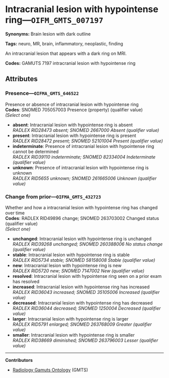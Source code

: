 # Intracranial lesion with hypointense ring—`OIFM_GMTS_007197`

**Synonyms:** Brain lesion with dark outline

**Tags:** neuro, MR, brain, inflammatory, neoplastic, finding

An intracranial lesion that appears with a dark ring on MRI.

**Codes:** GAMUTS 7197 intracranial lesion with hypointense ring

## Attributes

### Presence—`OIFMA_GMTS_646522`

Presence or absence of intracranial lesion with hypointense ring  
**Codes**: SNOMED 705057003 Presence (property) (qualifier value)  
*(Select one)*

- **absent**: Intracranial lesion with hypointense ring is absent  
_RADLEX RID28473 absent; SNOMED 2667000 Absent (qualifier value)_
- **present**: Intracranial lesion with hypointense ring is present  
_RADLEX RID28472 present; SNOMED 52101004 Present (qualifier value)_
- **indeterminate**: Presence of intracranial lesion with hypointense ring cannot be determined  
_RADLEX RID39110 indeterminate; SNOMED 82334004 Indeterminate (qualifier value)_
- **unknown**: Presence of intracranial lesion with hypointense ring is unknown  
_RADLEX RID5655 unknown; SNOMED 261665006 Unknown (qualifier value)_

### Change from prior—`OIFMA_GMTS_432723`

Whether and how a intracranial lesion with hypointense ring has changed over time  
**Codes**: RADLEX RID49896 change; SNOMED 263703002 Changed status (qualifier value)  
*(Select one)*

- **unchanged**: Intracranial lesion with hypointense ring is unchanged  
_RADLEX RID39268 unchanged; SNOMED 260388006 No status change (qualifier value)_
- **stable**: Intracranial lesion with hypointense ring is stable  
_RADLEX RID5734 stable; SNOMED 58158008 Stable (qualifier value)_
- **new**: Intracranial lesion with hypointense ring is new  
_RADLEX RID5720 new; SNOMED 7147002 New (qualifier value)_
- **resolved**: Intracranial lesion with hypointense ring seen on a prior exam has resolved  
- **increased**: Intracranial lesion with hypointense ring has increased  
_RADLEX RID36043 increased; SNOMED 35105006 Increased (qualifier value)_
- **decreased**: Intracranial lesion with hypointense ring has decreased  
_RADLEX RID36044 decreased; SNOMED 1250004 Decreased (qualifier value)_
- **larger**: Intracranial lesion with hypointense ring is larger  
_RADLEX RID5791 enlarged; SNOMED 263768009 Greater (qualifier value)_
- **smaller**: Intracranial lesion with hypointense ring is smaller  
_RADLEX RID38669 diminished; SNOMED 263796003 Lesser (qualifier value)_

---

**Contributors**

- [Radiology Gamuts Ontology](https://gamuts.net/) (GMTS)